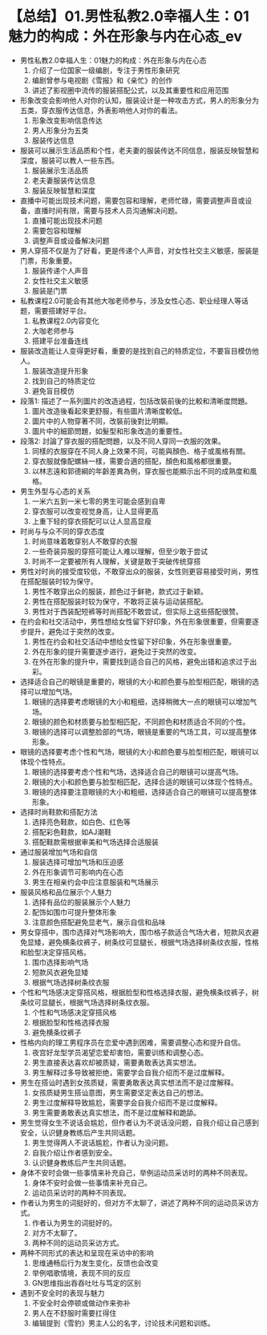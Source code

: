 # 【总结】01.男性私教2.0幸福人生：01魅力的构成：外在形象与内在心态_ev

-   男性私教2.0幸福人生：01魅力的构成：外在形象与内在心态
    1.  介绍了一位国家一级编剧，专注于男性形象研究
    2.  编剧曾参与电视剧《雪报》和《亲忙》的创作
    3.  讲述了影视圈中流传的服装搭配公式，以及其重要性和应用范围
-   形象改变会影响他人对你的认知，服装设计是一种攻击方式，男人的形象分为五类，穿衣服传达信息，外表影响他人对你的看法。
    1.  形象改变影响信息传达
    2.  男人形象分为五类
    3.  服装传达信息
-   服装可以展示生活品质和个性，老夫妻的服装传达不同信息，服装反映智慧和深度，服装可以教人一些东西。
    1.  服装展示生活品质
    2.  老夫妻服装传达信息
    3.  服装反映智慧和深度
-   直播中可能出现技术问题，需要包容和理解，老师忙碌，需要调整声音或设备，直播时间有限，需要与技术人员沟通解决问题。
    1.  直播可能出现技术问题
    2.  需要包容和理解
    3.  调整声音或设备解决问题
-   男人穿搭不仅是为了好看，更是传递个人声音，对女性社交主义敏感，服装是门票，形象重要。
    1.  服装传递个人声音
    2.  女性社交主义敏感
    3.  服装是门票
-   私教课程2.0可能会有其他大咖老师参与，涉及女性心态、职业经理人等话题，需要搭建好平台。
    1.  私教课程2.0内容变化
    2.  大咖老师参与
    3.  搭建平台准备连线
-   服装改造能让人变得更好看，重要的是找到自己的特质定位，不要盲目模仿他人。
    1.  服装改造提升形象
    2.  找到自己的特质定位
    3.  避免盲目模仿
-   段落1: 描述了一系列圖片的改造過程，包括改裝前後的比較和清晰度問題。
    1.  圖片改造後看起來更舒服，有些圖片清晰度較低。
    2.  圖片中的人物穿著不同，改裝前後對比明顯。
    3.  圖片中的細節問題，如髮型和形象改造的重要性。
-   段落2: 討論了穿衣服的搭配問題，以及不同人穿同一衣服的效果。
    1.  同樣的衣服穿在不同人身上效果不同，可能與顏色、格子或風格有關。
    2.  穿衣服就像配螺絲一樣，需要合適的搭配，顏色和風格都很重要。
    3.  以林志遠和郭德綱的年齡差異為例，穿衣服也能顯示出不同的成熟度和風格。
-   男生外型与心态的关系
    1.  一米六五到一米七零的男生可能会感到自卑
    2.  穿衣服可以改变视觉身高，让人显得更高
    3.  上重下轻的穿衣搭配可以让人显高显瘦
-   时尚与与众不同的穿衣态度
    1.  时尚意味着敢穿别人不敢穿的衣服
    2.  一些奇装异服的穿搭可能让人难以理解，但至少敢于尝试
    3.  时尚不一定要被所有人理解，关键是敢于突破传统穿搭
-   男性对时尚的接受度较低，不敢穿出众的服装，女性则更容易接受时尚，男性在搭配服装时较为保守。
    1.  男性不敢穿出众的服装，颜色过于鲜艳，款式过于新颖。
    2.  男性在搭配服装时较为保守，不敢将正装与运动装搭配。
    3.  男性对于西装配短裤等时尚搭配不敢尝试，但实际上这些搭配很赞。
-   在约会和社交活动中，男性想给女性留下好印象，外在形象很重要，但需要逐步提升，避免过于突然的改变。
    1.  男性在约会和社交活动中想给女性留下好印象，外在形象很重要。
    2.  外在形象的提升需要逐步进行，避免过于突然的改变。
    3.  在外在形象的提升中，需要找到适合自己的风格，避免出错和追求过于出彩。
-   选择适合自己的眼镜是重要的，眼镜的大小和颜色要与脸型相匹配，眼镜的选择可以增加气场。
    1.  眼镜的选择要考虑眼镜的大小和粗细，选择稍微大一点的眼镜可以增加气场。
    2.  眼镜的颜色和材质要与脸型相匹配，不同颜色和材质适合不同的个性。
    3.  眼镜的选择可以调整脸部的气场，眼镜是重要的气场工具，可以提高整体形象。
-   眼镜的选择要考虑个性和气场，眼镜的大小和颜色要与脸型相匹配，眼镜可以体现个性特点。
    1.  眼镜的选择要考虑个性和气场，选择适合自己的眼镜可以提高气场。
    2.  眼镜的大小和颜色要与脸型相匹配，选择合适的眼镜可以体现个性特点。
    3.  眼镜的选择要注意眼镜的大小和粗细，选择适合自己的眼镜可以提高整体形象。
-   选择时尚鞋款和搭配方法
    1.  选择亮色鞋款，如白色、红色等
    2.  搭配彩色鞋款，如AJ潮鞋
    3.  搭配鞋款需根据审美和气场选择合适服装
-   通过服装增加气场和自信
    1.  服装选择可增加气场和压迫感
    2.  外在形象调节可影响内在心态
    3.  男生在相亲约会中应注意服装和气场展示
-   服装风格和品位展示个人魅力
    1.  选择有品位的服装展示个人魅力
    2.  配饰如围巾可提升整体形象
    3.  注意颜色搭配避免显老气，展示自信和品味
-   男女穿搭中，围巾选择对气场影响大，围巾格子款适合气场大者，短款风衣避免显矮，避免横条纹裤子，树条纹可显腿长，根据气场选择树条纹衣服，性格和脸型决定穿搭风格。
    1.  围巾选择影响气场
    2.  短款风衣避免显矮
    3.  根据气场选择树条纹衣服
-   个性和气场感决定穿搭风格，根据脸型和性格选择衣服，避免横条纹裤子，树条纹可显腿长，根据气场选择树条纹衣服。
    1.  个性和气场感决定穿搭风格
    2.  根据脸型和性格选择衣服
    3.  避免横条纹裤子
-   性格内向的理工男程序员在恋爱中遇到困难，需要调整心态和提升自信。
    1.  夜宫好龙型学员渴望恋爱却害怕，需要训练和调整心态。
    2.  男生直接表达喜欢却被质疑，需要勇敢表达真实想法。
    3.  男生解释过多导致被拒绝，需要学会自我介绍而不是过度解释。
-   男生在搭讪时遇到女孩质疑，需要勇敢表达真实想法而不是过度解释。
    1.  女孩质疑男生搭讪意图，男生需要坚定表达自己的想法。
    2.  男生过度解释导致尴尬，需要学会自我介绍而不是过度解释。
    3.  男生需要勇敢表达真实想法，而不是过度解释和跪舔。
-   男生觉得女生不说话会尴尬，但作者认为不说话没问题，自我介绍让自己感到安全，认识健身教练后产生共同话题。
    1.  男生觉得两人不说话尴尬，作者认为没问题。
    2.  自我介绍让作者感到安全。
    3.  认识健身教练后产生共同话题。
-   身体不安时会做一些事情来补充自己，举例运动员采访时的两种不同表现。
    1.  身体不安时会做一些事情来补充自己。
    2.  运动员采访时的两种不同表现。
-   作者认为男生的词挺好的，但对方不太聊了，讲述了两种不同的运动员采访方式。
    1.  作者认为男生的词挺好的。
    2.  对方不太聊了。
    3.  两种不同的运动员采访方式。
-   两种不同形式的表达和呈现在采访中的影响
    1.  思维通畅后行为发生变化，反馈也会改变
    2.  举例唱歌情境，表现不同的反应
    3.  GN思维指出吞吞吐吐与笃定的区别
-   遇到不安全时的表现与魅力
    1.  不安全时会停顿或做动作来弥补
    2.  男人在不舒服时需要扛得住
    3.  编辑提到《雪豹》男主人公的名字，讨论技术问题和训练。